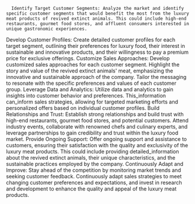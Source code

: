      Identify Target Customer Segments: Analyze the market and identify specific customer segments that would benefit the most from the luxury meat products of revived extinct animals. This could include high-end restaurants, gourmet food stores, and affluent consumers interested in unique gastronomic experiences.
Develop Customer Profiles: Create detailed customer profiles for each target segment, outlining their preferences for luxury food, their interest in sustainable and innovative products, and their willingness to pay a premium price for exclusive offerings.
Customize Sales Approaches: Develop customized sales approaches for each customer segment. Highlight the story and value of the revived extinct animals' meat, emphasizing the innovative and sustainable approach of the company. Tailor the messaging to resonate with the specific preferences and values of each customer group.
Leverage Data and Analytics: Utilize data and analytics to gain insights into customer behavior and preferences. This_information can_inform sales strategies, allowing for targeted marketing efforts and personalized offers based on individual customer profiles.
Build Relationships and Trust: Establish strong relationships and build trust with high-end restaurants, gourmet food stores, and potential customers. Attend industry events, collaborate with renowned chefs and culinary experts, and leverage partnerships to gain credibility and trust within the luxury food market.
Provide Ongoing Support: Offer ongoing support and assistance to customers, ensuring their satisfaction with the quality and exclusivity of the luxury meat products. This could include providing detailed_information about the revived extinct animals, their unique characteristics, and the sustainable practices employed by the company.
Continuously Adapt and Improve: Stay ahead of the competition by monitoring market trends and seeking customer feedback. Continuously adapt sales strategies to meet changing customer preferences and expectations, and invest in research and development to enhance the quality and appeal of the luxury meat products.

